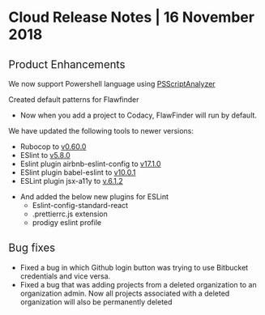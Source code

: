 # Cloud Release Notes | 16 November 2018

## <span style="font-weight: 400;">Product Enhancements</span>

<span style="font-weight: 400;">We now support Powershell language using
</span>[<span
style="font-weight: 400;">PSScriptAnalyzer</span>](https://github.com/PowerShell/PSScriptAnalyzer)

<span style="font-weight: 400;">Created default patterns for
Flawfinder</span>

-   <span style="font-weight: 400;">Now when you add a project to
    Codacy, FlawFinder will run by default.</span>

<span style="font-weight: 400;">We have updated the following tools to
newer versions:</span>

-   <span style="font-weight: 400;">Rubocop to </span>[<span
    style="font-weight: 400;">v0.60.0</span>](https://github.com/rubocop-hq/rubocop/blob/master/relnotes/v0.60.0.md)
-   <span style="font-weight: 400;">ESlint to </span>[<span
    style="font-weight: 400;">v5.8.0</span>](https://eslint.org/blog/2018/10/eslint-v5.8.0-released)
-   <span style="font-weight: 400;">Eslint plugin airbnb-eslint-config
    to </span>[<span
    style="font-weight: 400;">v17.1.0</span>](https://www.npmjs.com/package/eslint-config-airbnb/v/17.1.0)
-   <span style="font-weight: 400;">ESlint plugin babel-eslint to
    </span>[<span
    style="font-weight: 400;">v10.0.1</span>](https://www.npmjs.com/package/babel-eslint/v/10.0.1)
-   <span style="font-weight: 400;">ESLint plugin jsx-a11y to
    </span>[<span
    style="font-weight: 400;">v.6.1.2</span>](https://www.npmjs.com/package/eslint-plugin-jsx-a11y/v/6.1.2)

<!-- -->

-   <span style="font-weight: 400;">And added the below new plugins for
    ESLint</span>
    -   <span
        style="font-weight: 400;">Eslint-config-standard-react</span>
    -   <span style="font-weight: 400;">.prettierrc.js extension</span>
    -   <span style="font-weight: 400;">prodigy eslint profile</span>

## <span style="font-weight: 400;">Bug fixes</span>

-   <span style="font-weight: 400;">Fixed a bug in which Github login
    button was trying to use Bitbucket credentials and vice versa.
    </span>
-   <span style="font-weight: 400;">Fixed a bug that was adding projects
    from a deleted organization to an organization admin. Now all
    projects associated with a deleted organization will also be
    permanently deleted</span>
